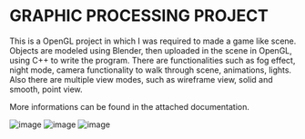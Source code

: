 # GRAPHIC PROCESSING PROJECT
This is a OpenGL project in which I was required to made a game like scene. Objects are modeled using Blender, then uploaded in the scene in OpenGL, using C++ to write the program. There are functionalities such as fog effect, night mode, camera functionality to walk through scene, animations, lights. Also there are multiple view modes, such as wireframe view, solid and smooth, point view.

More informations can be found in the attached documentation.

![image](https://github.com/marcris31/Projects/assets/113884009/bdffd6a2-ed37-4703-8396-7d04b6c8ddcc)
![image](https://github.com/marcris31/Projects/assets/113884009/cba1a191-989d-4450-af54-9cc892c356bf)
![image](https://github.com/marcris31/Projects/assets/113884009/7c9618c7-4623-44b1-8317-97c737345563)
